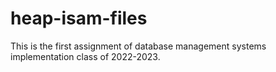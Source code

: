 # heap-isam-files

This is the first assignment of database management systems implementation class of 2022-2023.
